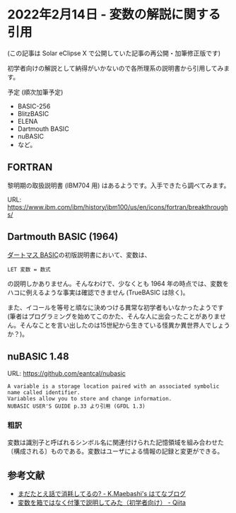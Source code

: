 # 2022年2月14日 - 変数の解説に関する引用
(この記事は Solar eClipse X で公開していた記事の再公開・加筆修正版です)

初学者向けの解説として納得がいかないので各所理系の説明書から引用してみます。

予定 (順次加筆予定)

 * BASIC-256
 * BlitzBASIC
 * ELENA
 * Dartmouth BASIC
 * nuBASIC
 * など。

## FORTRAN
黎明期の取扱説明書 (IBM704 用) はあるようです。入手できたら調べてみます。

URL: https://www.ibm.com/ibm/history/ibm100/us/en/icons/fortran/breakthroughs/

## Dartmouth BASIC (1964)
[ダートマス BASIC](https://www.dartmouth.edu/basicfifty/basic.html)の初版説明書において、変数は、

```
LET 変数 = 数式
```
の説明しかありません。そんなわけで、少なくとも 1964 年の時点では、変数をハコに例えるような事実は確認できません (TrueBASIC は除く)。

また、イコールを等号と頑なに決めつける異常な初学者もいなかったようです (筆者はプログラミングを始めてこのかた、そんな人に出会ったことがありません。そんなことを言い出したのは15世紀から生きている怪異か異世界人でしょうか？)。

## nuBASIC 1.48
URL: https://github.com/eantcal/nubasic

```
A variable is a storage location paired with an associated symbolic name called identifier.
Variables allow you to store and change information.
NUBASIC USER'S GUIDE p.33 より引用 (GFDL 1.3)
```

### 粗訳
変数は識別子と呼ばれるシンボル名に関連付けられた記憶領域を組み合わせた〔構成される〕ものである。変数はユーザによる情報の記録と変更ができる。


## 参考文献

 * [まだたとえ話で消耗してるの? - K.Maebashi's はてなブログ](https://kmaebashi.hatenablog.com/entry/20160717/)
 * [変数を箱ではなく付箋で説明してみた（初学者向け） - Qiita](https://qiita.com/yuma-ito-bd/items/c118c637962d34ec51af)

